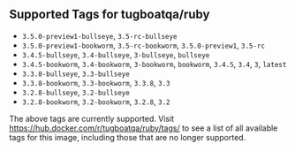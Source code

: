 ## Supported Tags for tugboatqa/ruby

* `3.5.0-preview1-bullseye`, `3.5-rc-bullseye`
* `3.5.0-preview1-bookworm`, `3.5-rc-bookworm`, `3.5.0-preview1`, `3.5-rc`
* `3.4.5-bullseye`, `3.4-bullseye`, `3-bullseye`, `bullseye`
* `3.4.5-bookworm`, `3.4-bookworm`, `3-bookworm`, `bookworm`, `3.4.5`, `3.4`, `3`, `latest`
* `3.3.8-bullseye`, `3.3-bullseye`
* `3.3.8-bookworm`, `3.3-bookworm`, `3.3.8`, `3.3`
* `3.2.8-bullseye`, `3.2-bullseye`
* `3.2.8-bookworm`, `3.2-bookworm`, `3.2.8`, `3.2`

The above tags are currently supported. Visit https://hub.docker.com/r/tugboatqa/ruby/tags/ to see a list of all available tags for this image, including those that are no longer supported.

